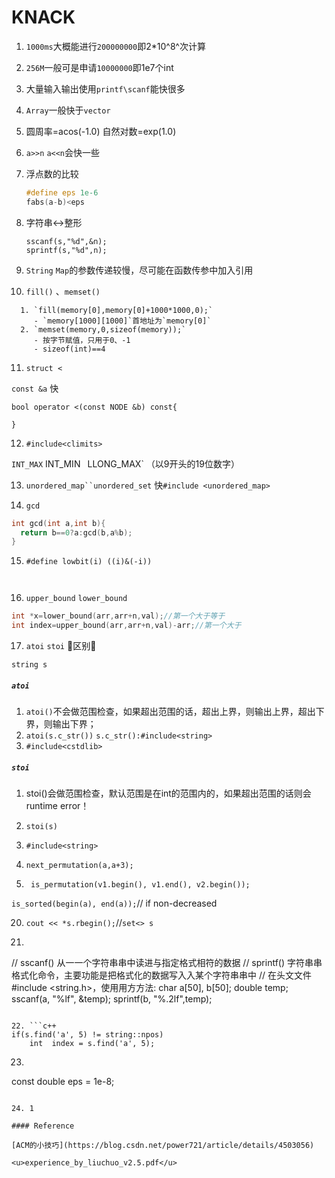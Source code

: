 # KNACK

1. `1000ms`大概能进行`200000000`即2*10^8^次计算

2. `256M`一般可是申请`10000000`即1e7个int

3. 大量输入输出使用`printf\scanf`能快很多

4. `Array`一般快于`vector`

5. 圆周率=acos(-1.0)
   自然对数=exp(1.0)

6. `a>>n` `a<<n`会快一些

7. 浮点数的比较

   ```c++
   #define eps 1e-6
   fabs(a-b)<eps
   ```

8. 字符串<->整形

   ```
   sscanf(s,"%d",&n);
   sprintf(s,"%d",n);
   ```

9. `String` `Map`的参数传递较慢，尽可能在函数传参中加入引用

10. `fill()` 、`memset()`

   <algorithm>

      1. `fill(memory[0],memory[0]+1000*1000,0);`
         - `memory[1000][1000]`首地址为`memory[0]`
      2. `memset(memory,0,sizeof(memory));`
         - 按字节赋值，只用于0、-1
         - sizeof(int)==4

11. `struct <`

   `const &a` 快

   ```
   bool operator <(const NODE &b) const{
   
   }
   ```

12. `#include<climits>`

   `INT_MAX` INT_MIN ` `LLONG_MAX` （以9开头的19位数字）

13. `unordered_map``unordered_set` 快`#include <unordered_map>`

14. `gcd`

   ```c++
   int gcd(int a,int b){
     return b==0?a:gcd(b,a%b);
   }
   ```

15. `#define lowbit(i) ((i)&(-i))`

   ```
   
   ```

   ```
   
   ```

16. `upper_bound` `lower_bound`

   ```c++
   int *x=lower_bound(arr,arr+n,val);//第一个大于等于
   int index=upper_bound(arr,arr+n,val)-arr;//第一个大于
   ```

17. `atoi` `stoi` 🧷区别🧷

   `string s`

   ##### `atoi`  

   1. `atoi()`不会做范围检查，如果超出范围的话，超出上界，则输出上界，超出下界，则输出下界；
   2. `atoi(s.c_str())` `s.c_str():#include<string>`
   3. `#include<cstdlib>`

   ##### `stoi`

   1.  stoi()会做范围检查，默认范围是在int的范围内的，如果超出范围的话则会runtime error！
   2.  `stoi(s)`
   3.  `#include<string>`

18. `next_permutation(a,a+3);`

19. ` is_permutation(v1.begin(), v1.end(), v2.begin());` 

   `is_sorted(begin(a), end(a));`// if non-decreased

20. `cout << *s.rbegin();`//`set<> s`

22. ```c++
   // sscanf() 从⼀一个字符串串中读进与指定格式相符的数据
   // sprintf() 字符串串格式化命令，主要功能是把格式化的数据写⼊入某个字符串串中 // 在头⽂文件 #include <string.h>，使⽤用⽅方法:
   char a[50], b[50];
   double temp;
   sscanf(a, "%lf", &temp);
   sprintf(b, "%.2lf",temp);
   ```

22. ```c++
   if(s.find('a', 5) != string::npos)
       int  index = s.find('a', 5);
   ```

23. ```c++
   const double eps = 1e-8;
   ```

24. 1

#### Reference

[ACM的小技巧](https://blog.csdn.net/power721/article/details/4503056)

<u>experience_by_liuchuo_v2.5.pdf</u>